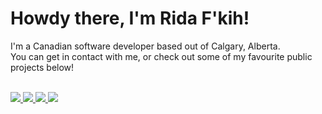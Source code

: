<h1>Howdy there, I'm Rida F'kih!</h1>
I'm a Canadian software developer based out of Calgary, Alberta.<br>
You can get in contact with me, or check out some of my favourite public projects below!<br><br>

<p>
  <a href="https://rida.dev/" rel="noopener">
    <img src="https://img.shields.io/static/v1?style=for-the-badge&logo=html5&label=Website&message=rida.dev&color=E34F26" />
  </a>
  <a href="mailto:ridafakih@gmail.com" rel="noopener">
    <img src="https://img.shields.io/static/v1?style=for-the-badge&logo=gmail&label=Email&message=ridafakih@gmail.com&color=EA4335" />
  </a>
  <a href="https://discord.com/" rel="noopener">
    <img src="https://img.shields.io/static/v1?style=for-the-badge&logo=discord&label=Discord&message=rida%233403&color=738ADB" />
  </a>
  <a href="https://twitter.com/ridafkih" rel="noopener">
    <img src="https://img.shields.io/static/v1?style=for-the-badge&logo=twitter&label=Twitter&message=ridafkih&color=1DA1F2" />
  </a>
</p>
